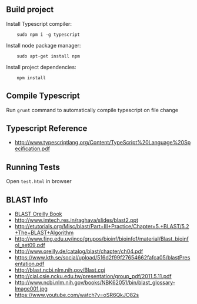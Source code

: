 Build project
-------------

Install Typescript compiler:

        sudo npm i -g typescript

Install node package manager:

        sudo apt-get install npm
        
Install project dependencies:

        npm install
        

        
Compile Typescript
-------------------

Run `grunt` command to automatically compile typescript on file change


Typescript Reference
---------------------

- http://www.typescriptlang.org/Content/TypeScript%20Language%20Specification.pdf


Running Tests
-------------

Open `test.html` in browser


BLAST Info
----------

- [BLAST Oreilly Book](http://biology.krc.karelia.ru:8080/biology/%D0%91%D0%B8%D0%BE%D0%B8%D0%BD%D1%84%D0%BE%D1%80%D0%BC%D0%B0%D1%82%D0%B8%D0%BA%D0%B0/_%D0%9D%D0%B0%20%D0%B0%D0%BD%D0%B3%D0%BB%D0%B8%D0%B9%D1%81%D0%BA%D0%BE%D0%BC%20%D1%8F%D0%B7%D1%8B%D0%BA%D0%B5/Blast%20-%20Ian%20Korf,%20Mark%20Yandell,%20Joseph%20Bedell.pdf)
- http://www.imtech.res.in/raghava/slides/blast2.ppt
- http://etutorials.org/Misc/blast/Part+III+Practice/Chapter+5.+BLAST/5.2+The+BLAST+Algorithm 
- http://www.fing.edu.uy/inco/grupos/bioinf/bioinfo1/material/Blast_bioinfoI_set09.pdf
- http://www.oreilly.de/catalog/blast/chapter/ch04.pdf
- https://www.kth.se/social/upload/516d2f99f27654662fafca05/blastPresentation.pdf
- http://blast.ncbi.nlm.nih.gov/Blast.cgi
- http://cial.csie.ncku.edu.tw/presentation/group_pdf/2011.5.11.pdf
- http://www.ncbi.nlm.nih.gov/books/NBK62051/bin/blast_glossary-Image001.jpg
- https://www.youtube.com/watch?v=oSR6QkJO82s
